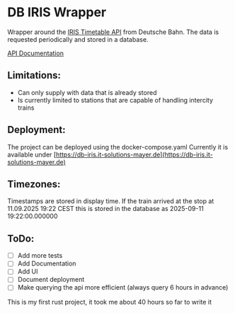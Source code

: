 # DB IRIS Wrapper
Wrapper around the [IRIS Timetable API](https://iris.noncd.db.de) from Deutsche Bahn.
The data is requested periodically and stored in a database.

[API Documentation](https://db-iris.it-solutions-mayer.de/v1/swagger/index.html)

## Limitations:
- Can only supply with data that is already stored
- Is currently limited to stations that are capable of handling intercity trains

## Deployment:
The project can be deployed using the docker-compose.yaml
Currently it is available under [https://db-iris.it-solutions-mayer.de](https://db-iris.it-solutions-mayer.de)

## Timezones:
Timestamps are stored in display time.
If the train arrived at the stop at 11.09.2025 19:22 CEST this is stored in the database as 2025-09-11 19:22:00.000000

## ToDo:
- [ ] Add more tests
- [ ] Add Documentation
- [ ] Add UI
- [ ] Document deployment
- [ ] Make querying the api more efficient (always query 6 hours in advance)

This is my first rust project, it took me about 40 hours so far to write it
